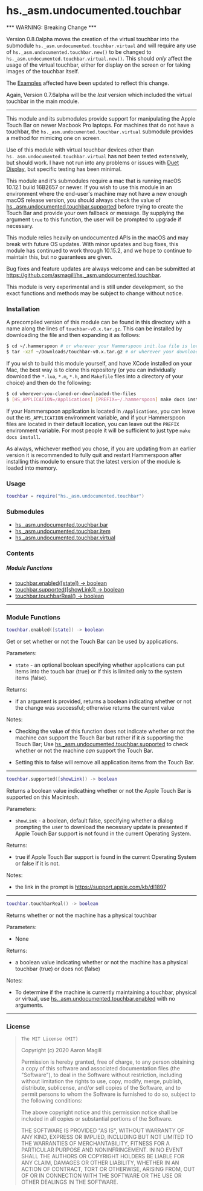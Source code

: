 hs._asm.undocumented.touchbar
=============================

*** WARNING: Breaking Change ***

Version 0.8.0alpha moves the creation of the virtual touchbar into the submodule `hs._asm.undocumented.touchbar.virtual` and will require any use of `hs._asm.undocumented.touchbar.new()` to be changed to `hs._asm.undocumented.touchbar.virtual.new()`. This should *only* affect the usage of the virtual touchbar, either for display on the screen or for taking images of the touchbar itself.

The [Examples](Examples/) affected have been updated to reflect this change.

Again, Version 0.7.6alpha will be the *last* version which included the virtual touchbar in the main module.

- - -

This module and its submodules provide support for manipulating the Apple Touch Bar on newer Macbook Pro laptops. For machines that do not have a touchbar, the `hs._asm.undocumented.touchbar.virtual` submodule provides a method for mimicing one on screen.

Use of this module with virtual touchbar devices other than `hs._asm.undocumented.touchbar.virtual` has not been tested extensively, but should work. I have not run into any problems or issues with [Duet Display](https://www.duetdisplay.com), but specific testing has been minimal.

This module and it's submodules require a mac that is running macOS 10.12.1 build 16B2657 or newer. If you wish to use this module in an environment where the end-user's machine may not have a new enough macOS release version, you should always check the value of [hs._asm.undocumented.touchbar.supported](#supported) before trying to create the Touch Bar and provide your own fallback or message. By supplying the argument `true` to this function, the user will be prompted to upgrade if necessary.

This module relies heavily on undocumented APIs in the macOS and may break with future OS updates. With minor updates and bug fixes, this module has continued to work through 10.15.2, and we hope to continue to maintain this, but no guarantees are given.

Bug fixes and feature updates are always welcome and can be submitted at https://github.com/asmagill/hs._asm.undocumented.touchbar.

This module is very experimental and is still under development, so the exact functions and methods may be subject to change without notice.


### Installation

A precompiled version of this module can be found in this directory with a name along the lines of `touchbar-v0.x.tar.gz`. This can be installed by downloading the file and then expanding it as follows:

~~~sh
$ cd ~/.hammerspoon # or wherever your Hammerspoon init.lua file is located
$ tar -xzf ~/Downloads/touchbar-v0.x.tar.gz # or wherever your downloads are located
~~~

If you wish to build this module yourself, and have XCode installed on your Mac, the best way is to clone this repository (or you can individually download the `*.lua`, `*.m`, `*.h`, and `Makefile` files into a directory of your choice) and then do the following:

~~~sh
$ cd wherever-you-cloned-or-downloaded-the-files
$ [HS_APPLICATION=/Applications] [PREFIX=~/.hammerspoon] make docs install
~~~

If your Hammerspoon application is located in `/Applications`, you can leave out the `HS_APPLICATION` environment variable, and if your Hammerspoon files are located in their default location, you can leave out the `PREFIX` environment variable.  For most people it will be sufficient to just type `make docs install`.

As always, whichever method you chose, if you are updating from an earlier version it is recommended to fully quit and restart Hammerspoon after installing this module to ensure that the latest version of the module is loaded into memory.

### Usage
~~~lua
touchbar = require("hs._asm.undocumented.touchbar")
~~~

### Submodules

* [hs._asm.undocumented.touchbar.bar](README-BAR.md)
* [hs._asm.undocumented.touchbar.item](README-ITEM.md)
* [hs._asm.undocumented.touchbar.virtual](README-VIRTUAL.md)

### Contents


##### Module Functions
* <a href="#enabled">touchbar.enabled([state]) -> boolean</a>
* <a href="#supported">touchbar.supported([showLink]) -> boolean</a>
* <a href="#touchbarReal">touchbar.touchbarReal() -> boolean</a>

- - -

### Module Functions

<a name="enabled"></a>
~~~lua
touchbar.enabled([state]) -> boolean
~~~
Get or set whether or not the Touch Bar can be used by applications.

Parameters:
 * `state` - an optional boolean specifying whether applications can put items into the touch bar (true) or if this is limited only to the system items (false).

Returns:
 * if an argument is provided, returns a boolean indicating whether or not the change was successful; otherwise returns the current value

Notes:
 * Checking the value of this function does not indicate whether or not the machine *can* support the Touch Bar but rather if it *is* supporting the Touch Bar; Use [hs._asm.undocumented.touchbar.supported](#supported) to check whether or not the machine *can* support the Touch Bar.

 * Setting this to false will remove all application items from the Touch Bar.

- - -

<a name="supported"></a>
~~~lua
touchbar.supported([showLink]) -> boolean
~~~
Returns a boolean value indicathing whether or not the Apple Touch Bar is supported on this Macintosh.

Parameters:
 * `showLink` - a boolean, default false, specifying whether a dialog prompting the user to download the necessary update is presented if Apple Touch Bar support is not found in the current Operating System.

Returns:
 * true if Apple Touch Bar support is found in the current Operating System or false if it is not.

Notes:
 * the link in the prompt is https://support.apple.com/kb/dl1897

- - -

<a name="touchbarReal"></a>
~~~lua
touchbar.touchbarReal() -> boolean
~~~
Returns whether or not the machine has a physical touchbar

Parameters:
 * None

Returns:
 * a boolean value indicating whether or not the machine has a physical touchbar (true) or does not (false)

Notes:
 * To determine if the machine is currently maintaining a touchbar, physical *or* virtual, use [hs._asm.undocumented.touchbar.enabled](#enabled) with no arguments.

- - -

### License

>     The MIT License (MIT)
>
> Copyright (c) 2020 Aaron Magill
>
> Permission is hereby granted, free of charge, to any person obtaining a copy of this software and associated documentation files (the "Software"), to deal in the Software without restriction, including without limitation the rights to use, copy, modify, merge, publish, distribute, sublicense, and/or sell copies of the Software, and to permit persons to whom the Software is furnished to do so, subject to the following conditions:
>
> The above copyright notice and this permission notice shall be included in all copies or substantial portions of the Software.
>
> THE SOFTWARE IS PROVIDED "AS IS", WITHOUT WARRANTY OF ANY KIND, EXPRESS OR IMPLIED, INCLUDING BUT NOT LIMITED TO THE WARRANTIES OF MERCHANTABILITY, FITNESS FOR A PARTICULAR PURPOSE AND NONINFRINGEMENT. IN NO EVENT SHALL THE AUTHORS OR COPYRIGHT HOLDERS BE LIABLE FOR ANY CLAIM, DAMAGES OR OTHER LIABILITY, WHETHER IN AN ACTION OF CONTRACT, TORT OR OTHERWISE, ARISING FROM, OUT OF OR IN CONNECTION WITH THE SOFTWARE OR THE USE OR OTHER DEALINGS IN THE SOFTWARE.
>

